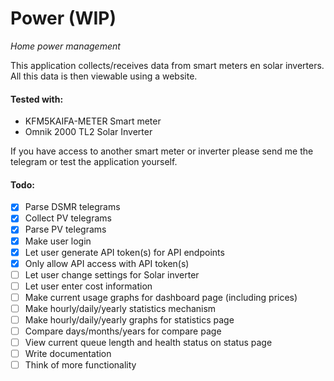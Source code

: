 # Power **(WIP)**
_Home power management_


This application collects/receives data from smart meters en solar inverters. 
All this data is then viewable using a website.


#### Tested with:
- KFM5KAIFA-METER Smart meter
- Omnik 2000 TL2 Solar Inverter

If you have access to another smart meter or inverter please send me the telegram or test the application yourself.

#### Todo:
- [x] Parse DSMR telegrams
- [x] Collect PV telegrams
- [x] Parse PV telegrams
- [x] Make user login
- [x] Let user generate API token(s) for API endpoints
- [x] Only allow API access with API token(s)
- [ ] Let user change settings for Solar inverter
- [ ] Let user enter cost information
- [ ] Make current usage graphs for dashboard page (including prices)
- [ ] Make hourly/daily/yearly statistics mechanism
- [ ] Make hourly/daily/yearly graphs for statistics page
- [ ] Compare days/months/years for compare page
- [ ] View current queue length and health status on status page
- [ ] Write documentation
- [ ] Think of more functionality